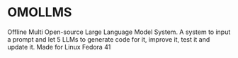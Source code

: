 # OMOLLMS
Offline Multi Open-source Large Language Model System. A system to input a prompt and let 5 LLMs to generate code for it, improve it, test it and update it. Made for Linux Fedora 41
